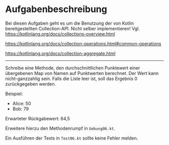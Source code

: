# Aufgabenbeschreibung

Bei diesen Aufgaben geht es um die Benutzung der von Kotlin bereitgestellten Collection-API.
Nicht selber implementieren!
Vgl.
https://kotlinlang.org/docs/collections-overview.html

https://kotlinlang.org/docs/collection-operations.html#common-operations

https://kotlinlang.org/docs/collection-aggregate.html

---

Schreibe eine Methode, den durchschnittlichen Punktewert einer übergebenen Map von Namen auf Punktwerten berechnet. Der Wert kann nicht-ganzzahlig sein.
Falls die Liste leer ist, soll das Ergebnis 0 zurückgegeben werden.

Beispiel:
- Alice: 50
- Bob: 79

Erwarteter Rückgabewert: 64,5

 Erweitere hierzu den Methodenrumpf in `Uebung06.kt`.

Ein Ausführen der Tests in `Test06.kt` sollte keine Fehler melden.